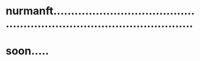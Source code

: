 # nurmanft.............................................................................................
# soon.....

